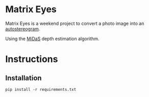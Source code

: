 # Matrix Eyes

Matrix Eyes is a weekend project to convert a photo image into an [autostereogram](https://en.wikipedia.org/wiki/Autostereogram).

Using the [MiDaS](https://arxiv.org/abs/1907.01341) depth estimation algorithm.

# Instructions

## Installation

```shell
pip install -r requirements.txt
```
